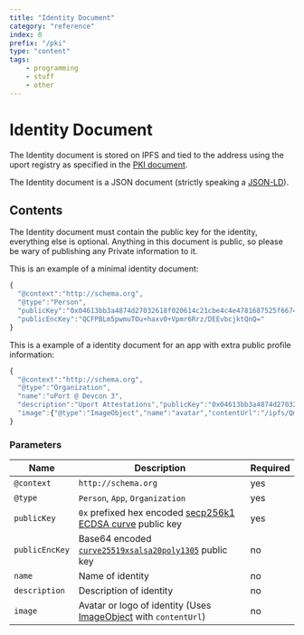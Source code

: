 ```yaml
---
title: "Identity Document"
category: "reference"
index: 0
prefix: "/pki"
type: "content"
tags:
    - programming
    - stuff
    - other
---
```


# Identity Document

The Identity document is stored on IPFS and tied to the address using the uport registry as specified in the [PKI document](../index).

The Identity document is a JSON document (strictly speaking a [JSON-LD](https://json-ld.org/)).

## Contents

The Identity document must contain the public key for the identity, everything else is optional. Anything in this document is public, so please be wary of publishing any Private information to it.

This is an example of a minimal identity document:

```js
{
  "@context":"http://schema.org",
  "@type":"Person",
  "publicKey":"0x04613bb3a4874d27032618f020614c21cbe4c4e4781687525f6674089f9bd3d6c7f6eb13569053d31715a3ba32e0b791b97922af6387f087d6b5548c06944ab062",
  "publicEncKey":"QCFPBLm5pwmuTOu+haxv0+Vpmr6Rrz/DEEvbcjktQnQ="
}
```

This is a example of a identity document for an app with extra public profile information:

```js
{
  "@context":"http://schema.org",
  "@type":"Organization",
  "name":"uPort @ Devcon 3",
  "description":"Uport Attestations","publicKey":"0x04613bb3a4874d27032618f020614c21cbe4c4e4781687525f6674089f9bd3d6c7f6eb13569053d31715a3ba32e0b791b97922af6387f087d6b5548c06944ab062",
  "image":{"@type":"ImageObject","name":"avatar","contentUrl":"/ipfs/QmSCnmXC91Arz2gj934Ce4DeR7d9fULWRepjzGMX6SSazB"}
}
```

### Parameters

Name | Description | Required
---- | ----------- | --------
`@context` | `http://schema.org`| yes
`@type` | `Person`, `App`, `Organization`| yes
`publicKey` | `0x` prefixed hex encoded [secp256k1 ECDSA curve](https://en.bitcoin.it/wiki/Secp256k1) public key | yes
`publicEncKey` | Base64 encoded [`curve25519xsalsa20poly1305`](http://nacl.cr.yp.to/box.html) public key | no
`name` | Name of identity | no
`description` | Description of identity | no
`image` | Avatar or logo of identity (Uses [ImageObject](http://schema.org/ImageObject) with `contentUrl`) | no
